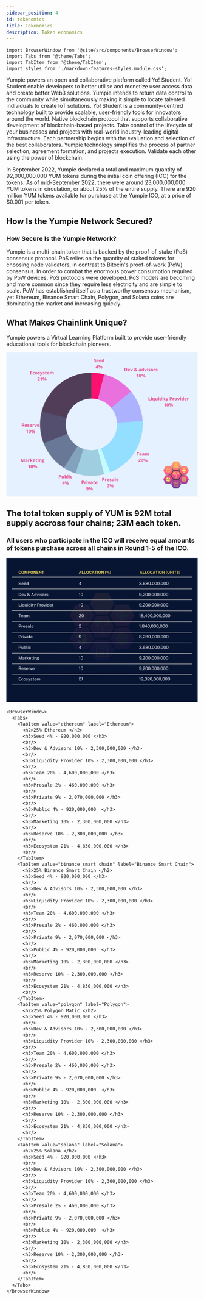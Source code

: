```yaml
---
sidebar_position: 4
id: tokenomics
title: Tokenomics
description: Token economics
---
```


```mdx-code-block
import BrowserWindow from '@site/src/components/BrowserWindow';
import Tabs from '@theme/Tabs';
import TabItem from '@theme/TabItem';
import styles from './markdown-features-styles.module.css';
```

<p>
  Yumpie powers an open and collaborative platform called Yo! Student. Yo! Student enable developers to better utilise and monetize user access data and create better Web3 solutions. Yumpie intends to return data control to the community while simultaneously making it simple to locate talented individuals to create IoT solutions.
  Yo! Student is a community-centred technology built to provide scalable, user-friendly tools for innovators around the world. Native blockchain protocol that supports collaborative development of blockchain-based projects. Take control of the lifecycle of your businesses and projects with real-world industry-leading digital infrastructure. Each partnership begins with the evaluation and selection of the best collaborators. Yumpie technology simplifies the process of partner selection, agreement formation, and projects execution. Validate each other using the power of blockchain.
</p>

<p>
  In September 2022, Yumpie declared a total and maximum quantity of 92,000,000,000 YUM tokens during the initial coin offering (ICO) for the tokens. As of mid-September 2022, there were around 23,000,000,000 YUM tokens in circulation, or about 25% of the entire supply. There are 920 million YUM tokens available for purchase at the Yumpie ICO, at a price of $0.001 per token.
</p>
<p>
  <h2>How Is the Yumpie Network Secured?</h2>
  <h3>How Secure Is the Yumpie Network?</h3>
  Yumpie is a multi-chain token that is backed by the proof-of-stake (PoS) consensus protocol. PoS relies on the quantity of staked tokens for choosing node validators, in contrast to Bitocin's proof-of-work (PoW) consensus.
  In order to combat the enormous power consumption required by PoW devices, PoS protocols were developed. PoS models are becoming and more common since they require less electricity and are simple to scale. PoW has established itself as a trustworthy consensus mechanism, yet Ethereum, Binance Smart Chain, Polygon, and Solana coins are dominating the market and increasing quickly.
</p>
<p>
  <h2>What Makes Chainlink Unique?</h2>
  Yumpie powers a Virtual Learning Platform built to provide user-friendly educational tools for blockchain pioneers. 
</p>

![Yumpie NFT](../static/img/pie.png)
## The total token supply of YUM is 92M total supply accross four chains; 23M each token. 

### All users who participate in the ICO will receive equal amounts of tokens purchase across all chains in Round 1-5 of the ICO. 


![Yumpie NFT](../static/img/all.png)
```mdx-code-block
<BrowserWindow>
  <Tabs>
    <TabItem value="ethereum" label="Ethereum">    
      <h2>25% Ethereum </h2>      
      <h3>Seed 4% - 920,000,000 </h3>
      <br/>
      <h3>Dev & Advisors 10% - 2,300,000,000 </h3>
      <br/>
      <h3>Liquidity Provider 10% - 2,300,000,000 </h3>
      <br/>
      <h3>Team 20% - 4,600,000,000 </h3>
      <br/>
      <h3>Presale 2% - 460,000,000 </h3>
      <br/>
      <h3>Private 9% - 2,070,000,000 </h3>
      <br/>
      <h3>Public 4% - 920,000,000  </h3>
      <br/>
      <h3>Marketing 10% - 2,300,000,000 </h3>
      <br/>
      <h3>Reserve 10% - 2,300,000,000 </h3>
      <br/>
      <h3>Ecosystem 21% - 4,830,000,000 </h3>
      <br/>
    </TabItem>
    <TabItem value="binance smart chain" label="Binance Smart Chain">
      <h2>25% Binance Smart Chain </h2>
      <h3>Seed 4% - 920,000,000 </h3>
      <br/>
      <h3>Dev & Advisors 10% - 2,300,000,000 </h3>
      <br/>
      <h3>Liquidity Provider 10% - 2,300,000,000 </h3>
      <br/>
      <h3>Team 20% - 4,600,000,000 </h3>
      <br/>
      <h3>Presale 2% - 460,000,000 </h3>
      <br/>
      <h3>Private 9% - 2,070,000,000 </h3>
      <br/>
      <h3>Public 4% - 920,000,000  </h3>
      <br/>
      <h3>Marketing 10% - 2,300,000,000 </h3>
      <br/>
      <h3>Reserve 10% - 2,300,000,000 </h3>
      <br/>
      <h3>Ecosystem 21% - 4,830,000,000 </h3> 
      <br/>
    </TabItem>
    <TabItem value="polygon" label="Polygon">
      <h2>25% Polygon Matic </h2>
      <h3>Seed 4% - 920,000,000 </h3>
      <br/>
      <h3>Dev & Advisors 10% - 2,300,000,000 </h3>
      <br/>
      <h3>Liquidity Provider 10% - 2,300,000,000 </h3>
      <br/>
      <h3>Team 20% - 4,600,000,000 </h3>
      <br/>
      <h3>Presale 2% - 460,000,000 </h3>
      <br/>
      <h3>Private 9% - 2,070,000,000 </h3>
      <br/>
      <h3>Public 4% - 920,000,000  </h3>
      <br/>
      <h3>Marketing 10% - 2,300,000,000 </h3>
      <br/>
      <h3>Reserve 10% - 2,300,000,000 </h3>
      <br/>
      <h3>Ecosystem 21% - 4,830,000,000 </h3>
      <br/>
    </TabItem>
    <TabItem value="solana" label="Solana">
      <h2>25% Solana </h2>
      <h3>Seed 4% - 920,000,000 </h3>
      <br/>
      <h3>Dev & Advisors 10% - 2,300,000,000 </h3>
      <br/>
      <h3>Liquidity Provider 10% - 2,300,000,000 </h3>
      <br/>
      <h3>Team 20% - 4,600,000,000 </h3>
      <br/>
      <h3>Presale 2% - 460,000,000 </h3>
      <br/>
      <h3>Private 9% - 2,070,000,000 </h3>
      <br/>
      <h3>Public 4% - 920,000,000  </h3>
      <br/>
      <h3>Marketing 10% - 2,300,000,000 </h3>
      <br/>
      <h3>Reserve 10% - 2,300,000,000 </h3>
      <br/>
      <h3>Ecosystem 21% - 4,830,000,000 </h3>
      <br/>
    </TabItem>
  </Tabs>
</BrowserWindow>
```



